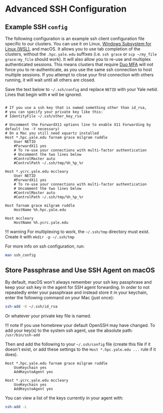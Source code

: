 # Advanced SSH Configuration

## Example SSH `config`

The following configuration is an example ssh client configuration file specific to our clusters. You can use it on Linux, [Windows Subsystem for Linux (WSL)](https://docs.microsoft.com/en-us/windows/wsl/install-win10), and macOS. It allows you to use tab completion of the clusters, without the `.hpc.yale.edu` suffixes (i.e. `ssh grace` or `scp ~/my_file grace:my_file` should work). It will also allow you to re-use and multiplex authenticated sessions. This means clusters that require [Duo MFA](/clusters-at-yale/access/mfa) will not force you to re-authenticate, as you use the same ssh connection to host multiple sessions. If you attempt to close your first connection with others running, it will wait until all others are closed.

Save the text below to `~/.ssh/config` and replace `NETID` with your Yale netid. Lines that begin with `#` will be ignored.

```

# If you use a ssh key that is named something other than id_rsa,
# you can specify your private key like this:
# IdentityFile ~/.ssh/other_key_rsa

# Uncomment the ForwardX11 options line to enable X11 Forwarding by default (no -Y necessary)
# On a Mac you still need xquartz installed
Host *.hpc.yale.edu farnam grace milgram ruddle
    User NETID
    #ForwardX11 yes
    # To re-use your connections with multi-factor authentication
    # Uncomment the two lines below
    #ControlMaster auto
    #ControlPath ~/.ssh/tmp/%h_%p_%r

Host *.ycrc.yale.edu mccleary
    User NETID
    #ForwardX11 yes
    # To re-use your connections with multi-factor authentication
    # Uncomment the two lines below
    #ControlMaster auto
    #ControlPath ~/.ssh/tmp/%h_%p_%r

Host farnam grace milgram ruddle
    HostName %h.hpc.yale.edu

Host mccleary
    HostName %h.ycrc.yale.edu
```

!!! warning
    For multiplexing to work, the `~/.ssh/tmp` directory must exist. Create it with `mkdir -p ~/.ssh/tmp`

For more info on ssh configuration, run:

``` bash
man ssh_config
```

## Store Passphrase and Use SSH Agent on macOS

By default, macOS won't always remember your ssh key passphrase and keep your ssh key in the agent for SSH agent forwarding. In order to not repeatedly enter your passphrase and instead store it in your keychain, enter the following command on your Mac (just once):

``` bash
ssh-add -K ~/.ssh/id_rsa
```

Or whatever your private key file is named.

!!! note
    If you use homebrew your default OpenSSH may have changed. To add your key(s) to the system ssh agent, use the absolute path: `/usr/bin/ssh-add`

Then and add the following to your `~/.ssh/config` file (create this file if it doesn't exist, or add these settings to the `Host *.hpc.yale.edu ...` rule if it does).

```
Host *.hpc.yale.edu farnam grace milgram ruddle
    UseKeychain yes
    AddKeystoAgent yes

Host *.ycrc.yale.edu mccleary
    UseKeychain yes
    AddKeystoAgent yes

```

You can view a list of the keys currently in your agent with:

``` bash
ssh-add -L
```
